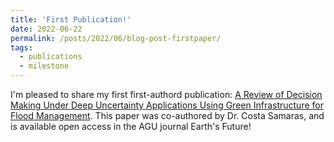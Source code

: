 ```yaml
---
title: 'First Publication!'
date: 2022-06-22
permalink: /posts/2022/06/blog-post-firstpaper/
tags:
  - publications
  - milestone
---
```


I'm pleased to share my first first-authord publication: [A Review of Decision Making Under Deep Uncertainty Applications Using Green Infrastructure for Flood Management](https://agupubs.onlinelibrary.wiley.com/doi/full/10.1029/2021EF002322). This paper was co-authored by Dr. Costa Samaras, and is available open access in the AGU journal Earth's Future!